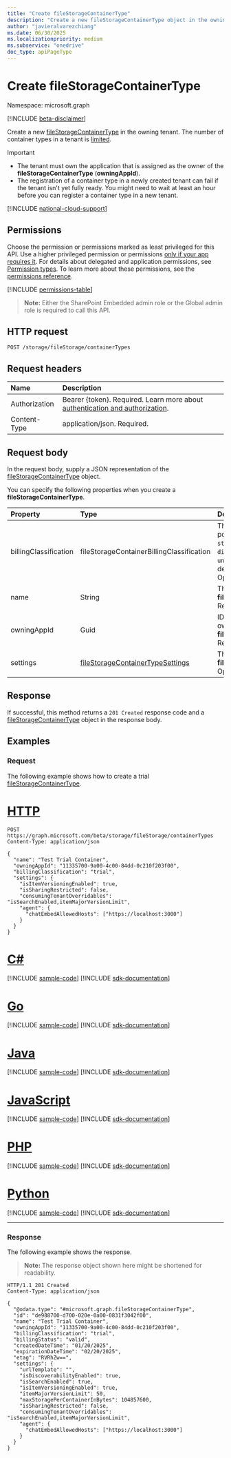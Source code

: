 ```yaml
---
title: "Create fileStorageContainerType"
description: "Create a new fileStorageContainerType object in the owning tenant."
author: "javieralvarezchiang"
ms.date: 06/30/2025
ms.localizationpriority: medium
ms.subservice: "onedrive"
doc_type: apiPageType
---
```


# Create fileStorageContainerType

Namespace: microsoft.graph

[!INCLUDE [beta-disclaimer](../../includes/beta-disclaimer.md)]

Create a new [fileStorageContainerType](../resources/filestoragecontainertype.md) in the owning tenant. The number of container types in a tenant is [limited](/sharepoint/dev/embedded/development/limits-calling).

> [!IMPORTANT]
> * The tenant must own the application that is assigned as the owner of the **fileStorageContainerType** (**owningAppId**).
> * The registration of a container type in a newly created tenant can fail if the tenant isn't yet fully ready. You might need to wait at least an hour before you can register a container type in a new tenant.

[!INCLUDE [national-cloud-support](../../includes/all-clouds.md)]

## Permissions

Choose the permission or permissions marked as least privileged for this API. Use a higher privileged permission or permissions [only if your app requires it](/graph/permissions-overview#best-practices-for-using-microsoft-graph-permissions). For details about delegated and application permissions, see [Permission types](/graph/permissions-overview#permission-types). To learn more about these permissions, see the [permissions reference](/graph/permissions-reference).

<!-- {
  "blockType": "permissions",
  "name": "filestorage-post-containertypes-permissions"
}
-->
[!INCLUDE [permissions-table](../includes/permissions/filestorage-post-containertypes-permissions.md)]

>**Note:**
> Either the SharePoint Embedded admin role or the Global admin role is required to call this API.

## HTTP request

<!-- {
  "blockType": "ignored"
}
-->
``` http
POST /storage/fileStorage/containerTypes
```

## Request headers

|Name|Description|
|:---|:---|
|Authorization|Bearer {token}. Required. Learn more about [authentication and authorization](/graph/auth/auth-concepts).|
|Content-Type|application/json. Required.|

## Request body

In the request body, supply a JSON representation of the [fileStorageContainerType](../resources/filestoragecontainertype.md) object.

You can specify the following properties when you create a **fileStorageContainerType**.

|Property|Type|Description|
|:---|:---|:---|
|billingClassification|fileStorageContainerBillingClassification|The billing type. The possible values are: `standard`, `trial`, `directToCustomer`, `unknownFutureValue`. The default value is `standard`. Optional.|
|name|String|The name of the **fileStorageContainerType**. Required.|
|owningAppId|Guid|ID of the application that owns the **fileStorageContainerType**. Required.|
|settings|[fileStorageContainerTypeSettings](../resources/filestoragecontainertypesettings.md)|The settings of the **fileStorageContainerType**. Optional.|

## Response

If successful, this method returns a `201 Created` response code and a [fileStorageContainerType](../resources/filestoragecontainertype.md) object in the response body.

## Examples

### Request
The following example shows how to create a trial [fileStorageContainerType](../resources/filestoragecontainertype.md).

# [HTTP](#tab/http)
<!-- {
  "blockType": "request",
  "name": "create_filestoragecontainertype_from_"
}
-->
``` http
POST https://graph.microsoft.com/beta/storage/fileStorage/containerTypes
Content-Type: application/json

{
  "name": "Test Trial Container",
  "owningAppId": "11335700-9a00-4c00-84dd-0c210f203f00",
  "billingClassification": "trial",
  "settings": {
    "isItemVersioningEnabled": true,
    "isSharingRestricted": false,
    "consumingTenantOverridables": "isSearchEnabled,itemMajorVersionLimit",
    "agent": {
      "chatEmbedAllowedHosts": ["https://localhost:3000"]
    }
  }
}
```

# [C#](#tab/csharp)
[!INCLUDE [sample-code](../includes/snippets/csharp/create-filestoragecontainertype-from--csharp-snippets.md)]
[!INCLUDE [sdk-documentation](../includes/snippets/snippets-sdk-documentation-link.md)]

# [Go](#tab/go)
[!INCLUDE [sample-code](../includes/snippets/go/create-filestoragecontainertype-from--go-snippets.md)]
[!INCLUDE [sdk-documentation](../includes/snippets/snippets-sdk-documentation-link.md)]

# [Java](#tab/java)
[!INCLUDE [sample-code](../includes/snippets/java/create-filestoragecontainertype-from--java-snippets.md)]
[!INCLUDE [sdk-documentation](../includes/snippets/snippets-sdk-documentation-link.md)]

# [JavaScript](#tab/javascript)
[!INCLUDE [sample-code](../includes/snippets/javascript/create-filestoragecontainertype-from--javascript-snippets.md)]
[!INCLUDE [sdk-documentation](../includes/snippets/snippets-sdk-documentation-link.md)]

# [PHP](#tab/php)
[!INCLUDE [sample-code](../includes/snippets/php/create-filestoragecontainertype-from--php-snippets.md)]
[!INCLUDE [sdk-documentation](../includes/snippets/snippets-sdk-documentation-link.md)]

# [Python](#tab/python)
[!INCLUDE [sample-code](../includes/snippets/python/create-filestoragecontainertype-from--python-snippets.md)]
[!INCLUDE [sdk-documentation](../includes/snippets/snippets-sdk-documentation-link.md)]

---

### Response
The following example shows the response.
>**Note:** The response object shown here might be shortened for readability.
<!-- {
  "blockType": "response",
  "truncated": true,
  "@odata.type": "microsoft.graph.fileStorageContainerType"
}
-->
``` http
HTTP/1.1 201 Created
Content-Type: application/json

{
  "@odata.type": "#microsoft.graph.fileStorageContainerType",
  "id": "de988700-d700-020e-0a00-0831f3042f00",
  "name": "Test Trial Container",
  "owningAppId": "11335700-9a00-4c00-84dd-0c210f203f00",
  "billingClassification": "trial",
  "billingStatus": "valid",
  "createdDateTime": "01/20/2025",
  "expirationDateTime": "02/20/2025",
  "etag": "RVRhZw==",
  "settings": {
    "urlTemplate": "",
    "isDiscoverabilityEnabled": true,
    "isSearchEnabled": true,
    "isItemVersioningEnabled": true,
    "itemMajorVersionLimit": 50,
    "maxStoragePerContainerInBytes": 104857600,
    "isSharingRestricted": false,
    "consumingTenantOverridables": "isSearchEnabled,itemMajorVersionLimit",
    "agent": {
      "chatEmbedAllowedHosts": ["https://localhost:3000"]
    }
  }
}
```
